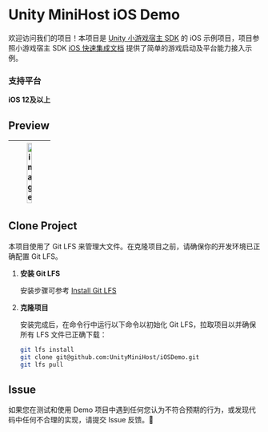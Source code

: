 # Unity MiniHost iOS Demo

欢迎访问我们的项目！本项目是 [Unity 小游戏宿主 SDK](https://minihost.tuanjie.cn/) 的 iOS 示例项目，项目参照小游戏宿主 SDK [iOS 快速集成文档](https://minihost.tuanjie.cn/help/docs/sdk/ios/quick_integrate) 提供了简单的游戏启动及平台能力接入示例。

### 支持平台

**iOS 12及以上**

## Preview

| <img src="open_game.gif" alt="image" width="40%" height="auto"> |
|-------------------------------------|

## Clone Project
   本项目使用了 Git LFS 来管理大文件。在克隆项目之前，请确保你的开发环境已正确配置 Git LFS。
1. **安装 Git LFS**

   安装步骤可参考 [Install Git LFS](https://docs.github.com/en/repositories/working-with-files/managing-large-files/installing-git-large-file-storage)

2. **克隆项目**

   安装完成后，在命令行中运行以下命令以初始化 Git LFS，拉取项目以并确保所有 LFS 文件已正确下载：

   ```bash
   git lfs install
   git clone git@github.com:UnityMiniHost/iOSDemo.git
   git lfs pull

## Issue
   如果您在测试和使用 Demo 项目中遇到任何您认为不符合预期的行为，或发现代码中任何不合理的实现，请提交 Issue 反馈。🥹
